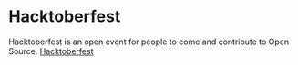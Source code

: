 # Hacktoberfest

Hacktoberfest is an open event for people to come and contribute to Open Source.
[Hacktoberfest](https://hacktoberfest.digitalocean.com)
